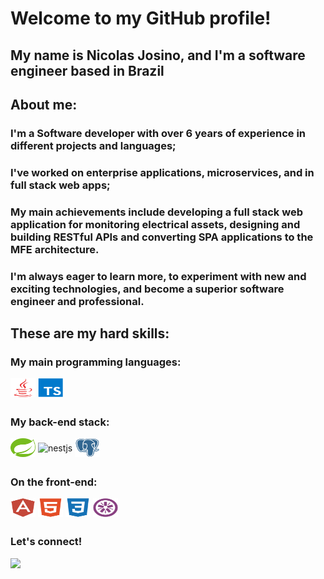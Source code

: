 <link rel="stylesheet" href="https://cdn.jsdelivr.net/gh/devicons/devicon@latest/devicon.min.css">


# Welcome to my GitHub profile!

## My name is Nicolas Josino, and I'm a software engineer based in Brazil

## About me:

### I'm a Software developer with over 6 years of experience in different projects and languages;
### I've worked on enterprise applications, microservices, and in full stack web apps;
### My main achievements include developing a full stack web application for monitoring electrical assets, designing and building RESTful APIs and converting SPA applications to the MFE architecture.
### I'm always eager to learn more, to experiment with new and exciting technologies, and become a superior software engineer and professional.

## These are my hard skills:

  ### My main programming languages:
    
  <div style="display: inline_block">
    <img align="center" alt="java" height="30" width="40" src="https://raw.githubusercontent.com/devicons/devicon/master/icons/java/java-plain.svg">
    <img align="center" alt="ts" height="30" width="40" src="https://raw.githubusercontent.com/devicons/devicon/master/icons/typescript/typescript-plain.svg">
  </div>

  ##

  ### My back-end stack:
  
  <div style="display: inline_block">
    <img align="center" alt="spring-boot" height="30" width="40" src="https://raw.githubusercontent.com/devicons/devicon/master/icons/spring/spring-original.svg">
    <img align="center" alt="nestjs"height="30" width="40" src="https://cdn.jsdelivr.net/gh/devicons/devicon@latest/icons/nestjs/nestjs-original.svg" />
    <img align="center" alt="postgreSQL" height="30" width="40" src="https://raw.githubusercontent.com/devicons/devicon/master/icons/postgresql/postgresql-plain.svg">
  </div>

  ##

  ### On the front-end:
  
  <div style="display: inline_block">
    <img align="center" alt="angular" height="30" width="40" src="https://raw.githubusercontent.com/devicons/devicon/master/icons/angularjs/angularjs-plain.svg">
    <img align="center" alt="html" height="30" width="40" src="https://raw.githubusercontent.com/devicons/devicon/master/icons/html5/html5-plain.svg">
    <img align="center" alt="css" height="30" width="40" src="https://raw.githubusercontent.com/devicons/devicon/master/icons/css3/css3-plain.svg">
    <img align="center" alt="jasmine" height="30" width="40" src="https://raw.githubusercontent.com/devicons/devicon/master/icons/jasmine/jasmine-plain.svg">
  </div>

  ##

<div>
  <h3><strong>Let's connect!</strong></h3>
  <a href="https://www.linkedin.com/in/nicolasjosino" target="_blank"><img src="https://img.shields.io/badge/-LinkedIn-%230077B5?style=for-the-badge&logo=linkedin&logoColor=white" target="_blank"></a>
</div>
  

